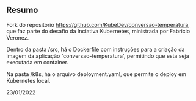 ## Resumo
Fork do repositório https://github.com/KubeDev/conversao-temperatura, que faz parte do desafio da Inciativa Kubernetes, ministrada por Fabricio Veronez.

Dentro da pasta /src, há o Dockerfile com instruções para a criação da imagem da aplicação 'conversao-temperatura', permitindo que esta seja executada em container.

Na pasta /k8s, há o arquivo deployment.yaml, que permite o deploy em Kubernetes local.

23/01/2022
